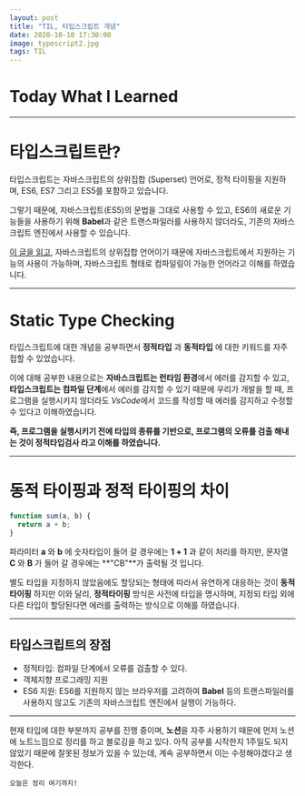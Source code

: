 ```yaml
---
layout: post
title: "TIL, 타입스크립트 개념"
date: 2020-10-10 17:30:00
image: typescript2.jpg
tags: TIL
---
```


# Today What I Learned

<hr>

# 타입스크립트란?

타입스크립트는 자바스크립트의 상위집합 (Superset) 언어로, 정적 타이핑을 지원하며, ES6, ES7 그리고 ES5를 포함하고 있습니다.

그렇기 때문에, 자바스크립트(ES5)의 문법을 그대로 사용할 수 있고,
ES6의 새로운 기능들을 사용하기 위해 **Babel**과 같은 트랜스파일러를 사용하지 않더라도, 기존의 자바스크립트 엔진에서 사용할 수 있습니다.

[이 글을 읽고](https://poiemaweb.com/typescript-introduction), 자바스크립트의 상위집합 언어이기 때문에 자바스크립트에서 지원하는 기능의 사용이 가능하며, 자바스크립트 형태로 컴파일링이 가능한 언어라고 이해를 하였습니다.

<hr>

# Static Type Checking

타입스크립트에 대한 개념을 공부하면서 **정적타입** 과 **동적타입** 에 대한 키워드를 자주 접할 수 있었습니다.

이에 대해 공부한 내용으로는 **자바스크립트는 런타임 환경**에서 에러를 감지할 수 있고, **타입스크립트는 컴파일 단계**에서 에러를 감지할 수 있기 때문에 우리가 개발을 할 때, 프로그램을 실행시키지 않더라도 *VsCode*에서 코드를 작성할 때 에러를 감지하고 수정할 수 있다고 이해하였습니다.

**즉, 프로그램을 실행시키기 전에 타입의 종류를 기반으로, 프로그램의 오류를 검출 해내는 것이 정적타입검사 라고 이해를 하였습니다.**

<hr>

# 동적 타이핑과 정적 타이핑의 차이

```js
function sum(a, b) {
  return a + b;
}
```

파라미터 **a** 와 **b** 에 숫자타입이 들어 갈 경우에는 **1 + 1** 과 같이 처리를 하지만,
문자열 **C** 와 **B** 가 들어 갈 경우에는 **"CB"**가 출력될 것 입니다.

별도 타입을 지정하지 않았음에도 할당되는 형태에 따라서 유연하게 대응하는 것이 **동적타이핑**
하지만 이와 달리, **정적타이핑** 방식은 사전에 타입을 명시하며, 지정되 타입 외에 다른 타입이 할당된다면 에러를 출력하는 방식으로 이해를 하였습니다.

<hr>

## 타입스크립트의 장점

- 정적타입: 컴파일 단계에서 오류를 검출할 수 있다.
- 객체지향 프로그래밍 지원
- ES6 지원: ES6를 지원하지 않는 브라우저를 고려하여 **Babel** 등의 트랜스파일러를 사용하지 않고도 기존의 자바스크립트 엔진에서 실행이 가능하다.

<hr>

현재 타입에 대한 부분까지 공부를 진행 중이며, **노션**을 자주 사용하기 때문에 먼저 노션에 노트느낌으로 정리를 하고 블로깅을 하고 있다.
아직 공부를 시작한지 1주일도 되지 않았기 때문에 잘못된 정보가 있을 수 있는데, 계속 공부하면서 이는 수정해야겠다고 생각한다.

<code>오늘은 정리 여기까지!</code>
